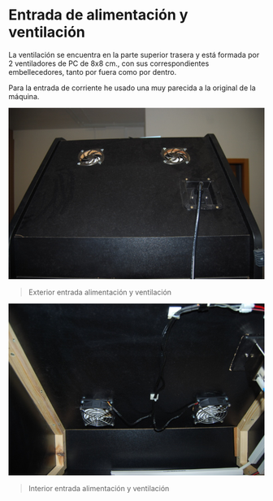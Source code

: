 # Entrada de alimentación y ventilación

La ventilación se encuentra en la parte superior trasera y está formada por 2 ventiladores de PC  de 8x8 cm., con sus correspondientes embellecedores, tanto por fuera como por dentro.

Para la entrada de corriente he usado una muy parecida a la original de la máquina.

![Mueble_12](../imagenes/Mueble_12.jpg "Exterior entrada alimentación y ventilación")
> Exterior entrada alimentación y ventilación

![Mueble_13](../imagenes/Mueble_13.jpg "Interior entrada alimentación y ventilación")
> Interior entrada alimentación y ventilación
